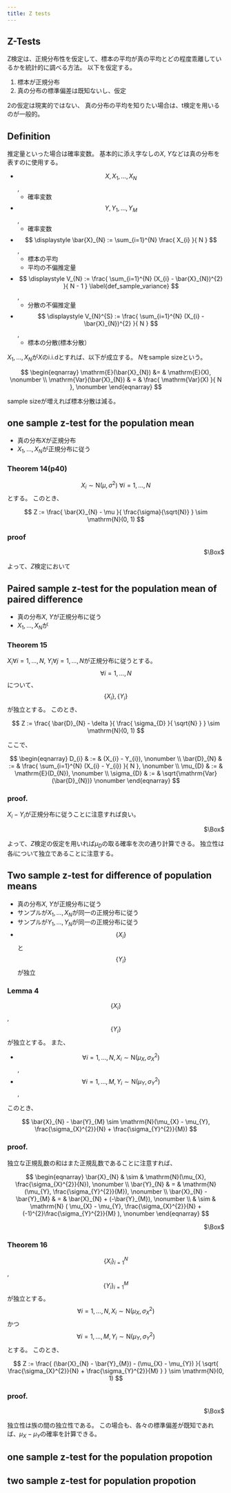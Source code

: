 ```yaml
---
title: Z tests
---
```


## Z-Tests

Z検定は、正規分布性を仮定して、標本の平均が真の平均とどの程度乖離しているかを統計的に調べる方法。
以下を仮定する。

1. 標本が正規分布
2. 真の分布の標準偏差は既知ないし、仮定

2の仮定は現実的ではない、
真の分布の平均を知りたい場合は、t検定を用いるのが一般的。

## Definition
推定量といった場合は確率変数。
基本的に添え字なしの$X$, $Y$などは真の分布を表すのに使用する。

* $$X, X_{1}, \ldots, X_{N}$$,
    * 確率変数
* $$Y, Y_{1}, \ldots, Y_{M}$$,
    * 確率変数
* $$
    \displaystyle
    \bar{X}_{N}
    :=
    \sum_{i=1}^{N}
        \frac{
            X_{i}
        }{
            N
        }
$$,
    * 標本の平均
    * 平均の不偏推定量
* $$
    \displaystyle
    V_{N}
    := 
    \frac{
        \sum_{i=1}^{N} (X_{i} - \bar{X}_{N})^{2}
    }{
        N - 1
    }
    \label{def_sample_variance}
$$,
    * 分散の不偏推定量
* $$
    \displaystyle
    V_{N}^{S}
    := 
    \frac{
        \sum_{i=1}^{N} (X_{i} - \bar{X}_{N})^{2}
    }{
        N
    }
$$,
    * 標本の分散(標本分散）

$X_{1}, \ldots, X_{N}$が$X$のi.i.dとすれば、以下が成立する。
$N$をsample sizeという。

$$
\begin{eqnarray}
    \mathrm{E}(\bar{X}_{N})
    &= &
        \mathrm{E}(X),
    \nonumber
    \\
    \mathrm{Var}(\bar{X}_{N})
    & = &
        \frac{
            \mathrm{Var}(X)
        }{
            N
        },
    \nonumber
\end{eqnarray}
$$

sample sizeが増えれば標本分散は減る。

## one sample z-test for the population mean
* 真の分布$X$が正規分布
* $X_{1}, \ldots, X_{N}$が正規分布に従う

### Theorem 14(p40)
$$X_{i} \sim \mathrm{N}(\mu, \sigma^{2})\ \forall i = 1,\ldots, N$$とする。
このとき、

$$
    Z
    :=
    \frac{
        \bar{X}_{N} - \mu
    }{
        \frac{\sigma}{\sqrt{N}}
    }
    \sim
    \mathrm{N}(0, 1)
$$

### proof

<div class="QED" style="text-align: right">$\Box$</div>

よって、$Z$検定において

## Paired sample z-test for the population mean of paired difference
* 真の分布$X$, $Y$が正規分布に従う
* $X_{1}, \ldots, X_{N}$が 

### Theorem 15
$X_{i} \forall i = 1, \ldots, N$, $Y_{i} \forall j = 1, \ldots, N$が正規分布に従うとする。
$$\forall i = 1, \ldots, N$$について、$$\{ X_{i}\}, \{Y_{i}\}$$が独立とする。
このとき、

$$
    Z
    :=
    \frac{
        \bar{D}_{N} - \delta
    }{
        \frac{
            \sigma_{D}
        }{
            \sqrt{N}
        }
    }
    \sim
    \mathrm{N}(0, 1)
$$

ここで、

$$
\begin{eqnarray}
    D_{i}
    & := &
        (X_{i} - Y_{i}),
    \nonumber
    \\
    \bar{D}_{N}
    & := &
        \frac{
            \sum_{i=1}^{N} (X_{i} - Y_{i})
        }{
            N
        },
    \nonumber
    \\
    \mu_{D} 
    & := &
        \mathrm{E}(D_{N}),
    \nonumber
    \\
    \sigma_{D}
    & := &
        \sqrt{\mathrm{Var}(\bar{D}_{N})}
    \nonumber
\end{eqnarray}
$$

### proof.
$X_{i} - Y_{i}$が正規分布に従うことに注意すれば良い。

<div class="QED" style="text-align: right">$\Box$</div>

よって、$Z$検定の仮定を用いれば$\mu_{D}$の取る確率を次の通り計算できる。
独立性は各$i$について独立であることに注意する。

## Two sample z-test for difference of population means
* 真の分布$X$, $Y$が正規分布に従う
* サンプルが$X_{1}, \ldots, X_{N}$が同一の正規分布に従う
* サンプルが$Y_{1}, \ldots, Y_{N}$が同一の正規分布に従う
* $$\{X_{i}\}$$と$$\{Y_{i}\}$$が独立

### Lemma 4
$$\{X_{i}\}$$, $$\{Y_{i}\}$$が独立とする。
また、

* $$\forall i = 1, \ldots, N, X_{i} \sim \mathrm{N}(\mu_{X}, \sigma_{X}^{2})$$,
* $$\forall i = 1, \ldots, M, Y_{i} \sim \mathrm{N}(\mu_{Y}, \sigma_{Y}^{2})$$,

このとき、

$$
    \bar{X}_{N} - \bar{Y}_{M}
    \sim
    \mathrm{N}(\mu_{X} - \mu_{Y}, \frac{\sigma_{X}^{2}}{N} + \frac{\sigma_{Y}^{2}}{M})
$$

### proof.
独立な正規乱数の和はまた正規乱数であることに注意すれば、

$$
\begin{eqnarray}
    \bar{X}_{N}
    & \sim &
        \mathrm{N}(\mu_{X}, \frac{\sigma_{X}^{2}}{N}),
    \nonumber
    \\
    \bar{Y}_{N}
    & = &
        \mathrm{N}(\mu_{Y}, \frac{\sigma_{Y}^{2}}{M}),
    \nonumber
    \\
    \bar{X}_{N} - \bar{Y}_{M}
    & = &
        \bar{X}_{N} + (-\bar{Y}_{M}),
    \nonumber
    \\
    & \sim &
        \mathrm{N}
        (
            \mu_{X} - \mu_{Y},
            \frac{\sigma_{X}^{2}}{N} + (-1)^{2}\frac{\sigma_{Y}^{2}}{M}
        ),
    \nonumber
\end{eqnarray}
$$

<div class="QED" style="text-align: right">$\Box$</div>

### Theorem 16
$$\{ X_{i} \}_{i=1}^{N}$$, $$\{ Y_{i} \}_{i=1}^{M}$$が独立とする。
$$\forall i = 1, \ldots, N, X_{i} \sim \mathrm{N}(\mu_{X}, \sigma_{X}^{2})$$かつ$$\forall i = 1, \ldots, M, Y_{i} \sim \mathrm{N}(\mu_{Y}, \sigma_{Y}^{2})$$とする。
このとき、

$$
    Z
    :=
    \frac{
        (\bar{X}_{N} - \bar{Y}_{M}) - (\mu_{X} - \mu_{Y})
    }{
        \sqrt{
            \frac{\sigma_{X}^{2}}{N}
            +
            \frac{\sigma_{Y}^{2}}{M}
        }
    }
    \sim
    \mathrm{N}(0, 1)
$$

### proof.

<div class="QED" style="text-align: right">$\Box$</div>

独立性は族の間の独立性である。
この場合も、各々の標準偏差が既知であれば、$\mu_{X} - \mu_{Y}$の確率を計算できる。

## one sample z-test for the population propotion

## two sample z-test for population propotion
